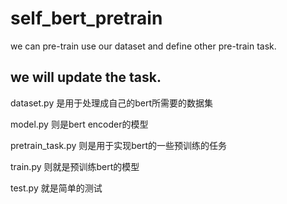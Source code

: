 # self_bert_pretrain
we can pre-train use our dataset and define other pre-train task.

we will update the task.
---
dataset.py 是用于处理成自己的bert所需要的数据集

model.py 则是bert encoder的模型

pretrain_task.py 则是用于实现bert的一些预训练的任务

train.py 则就是预训练bert的模型

test.py 就是简单的测试